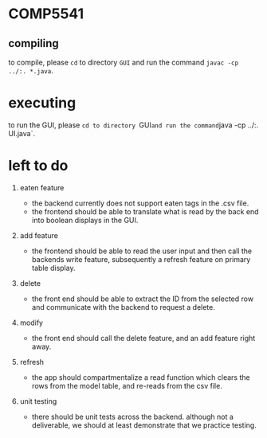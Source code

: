 # COMP5541

## compiling

to compile, please `cd` to directory `GUI` and run the command `javac -cp ../:. *.java`.

# executing

to run the GUI, please `cd to directory `GUI` and run the command `java -cp ../:. UI.java`.

# left to do

1. eaten feature
   - the backend currently does not support eaten tags in the .csv file.
   - the frontend should be able to translate what is read by the back end into boolean displays in the GUI.


1. add feature
   - the frontend should be able to read the user input and then call the backends write feature, subsequently a refresh feature on primary table display.

1. delete
   - the front end should be able to extract the ID from the selected row and communicate with the backend to request a delete.

1. modify
   - the front end should call the delete feature, and an add feature right away.

1. refresh
   - the app should compartmentalize a read function which clears the rows from the model table, and re-reads from the csv file.

1. unit testing
   - there should be unit tests across the backend. although not a deliverable, we should at least demonstrate that we practice testing.